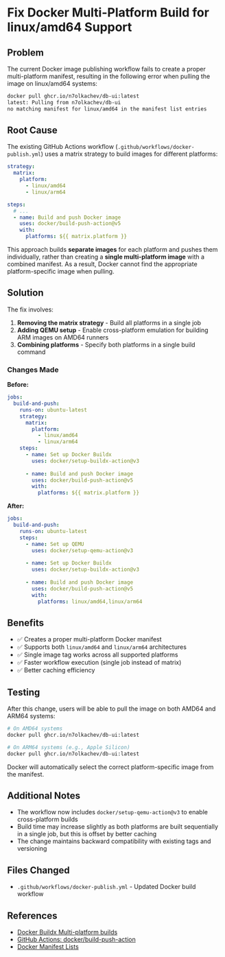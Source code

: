 # Fix Docker Multi-Platform Build for linux/amd64 Support

## Problem

The current Docker image publishing workflow fails to create a proper multi-platform manifest, resulting in the following error when pulling the image on linux/amd64 systems:

```bash
docker pull ghcr.io/n7olkachev/db-ui:latest
latest: Pulling from n7olkachev/db-ui
no matching manifest for linux/amd64 in the manifest list entries
```

## Root Cause

The existing GitHub Actions workflow (`.github/workflows/docker-publish.yml`) uses a matrix strategy to build images for different platforms:

```yaml
strategy:
  matrix:
    platform:
      - linux/amd64
      - linux/arm64

steps:
  # ...
  - name: Build and push Docker image
    uses: docker/build-push-action@v5
    with:
      platforms: ${{ matrix.platform }}
```

This approach builds **separate images** for each platform and pushes them individually, rather than creating a **single multi-platform image** with a combined manifest. As a result, Docker cannot find the appropriate platform-specific image when pulling.

## Solution

The fix involves:

1. **Removing the matrix strategy** - Build all platforms in a single job
2. **Adding QEMU setup** - Enable cross-platform emulation for building ARM images on AMD64 runners
3. **Combining platforms** - Specify both platforms in a single build command

### Changes Made

**Before:**
```yaml
jobs:
  build-and-push:
    runs-on: ubuntu-latest
    strategy:
      matrix:
        platform:
          - linux/amd64
          - linux/arm64
    steps:
      - name: Set up Docker Buildx
        uses: docker/setup-buildx-action@v3
      
      - name: Build and push Docker image
        uses: docker/build-push-action@v5
        with:
          platforms: ${{ matrix.platform }}
```

**After:**
```yaml
jobs:
  build-and-push:
    runs-on: ubuntu-latest
    steps:
      - name: Set up QEMU
        uses: docker/setup-qemu-action@v3
      
      - name: Set up Docker Buildx
        uses: docker/setup-buildx-action@v3
      
      - name: Build and push Docker image
        uses: docker/build-push-action@v5
        with:
          platforms: linux/amd64,linux/arm64
```

## Benefits

- ✅ Creates a proper multi-platform Docker manifest
- ✅ Supports both `linux/amd64` and `linux/arm64` architectures
- ✅ Single image tag works across all supported platforms
- ✅ Faster workflow execution (single job instead of matrix)
- ✅ Better caching efficiency

## Testing

After this change, users will be able to pull the image on both AMD64 and ARM64 systems:

```bash
# On AMD64 systems
docker pull ghcr.io/n7olkachev/db-ui:latest

# On ARM64 systems (e.g., Apple Silicon)
docker pull ghcr.io/n7olkachev/db-ui:latest
```

Docker will automatically select the correct platform-specific image from the manifest.

## Additional Notes

- The workflow now includes `docker/setup-qemu-action@v3` to enable cross-platform builds
- Build time may increase slightly as both platforms are built sequentially in a single job, but this is offset by better caching
- The change maintains backward compatibility with existing tags and versioning

## Files Changed

- `.github/workflows/docker-publish.yml` - Updated Docker build workflow

## References

- [Docker Buildx Multi-platform builds](https://docs.docker.com/build/building/multi-platform/)
- [GitHub Actions: docker/build-push-action](https://github.com/docker/build-push-action)
- [Docker Manifest Lists](https://docs.docker.com/registry/spec/manifest-v2-2/)

